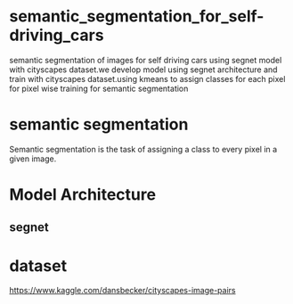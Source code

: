 # semantic_segmentation_for_self-driving_cars
semantic segmentation of images for self driving cars using segnet model with cityscapes dataset.we develop model using segnet architecture and train with cityscapes dataset.using kmeans to assign classes for each pixel for pixel wise training for semantic segmentation
# semantic segmentation 
Semantic segmentation is the task of assigning a class to every pixel in a given image.
# Model Architecture
## segnet


# dataset
 https://www.kaggle.com/dansbecker/cityscapes-image-pairs
